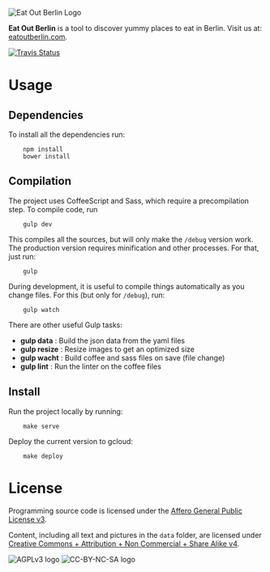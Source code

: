 
![Eat Out Berlin Logo](https://cdn.rawgit.com/kostspielig/eatout/master/style/images/eatoutb.png)

**Eat Out Berlin** is a tool to discover yummy places to eat in Berlin.
Visit us at: [eatoutberlin.com](http://www.eatoutberlin.com/).

[![Travis Status](https://travis-ci.org/kostspielig/eatout.svg?branch=new-server)](https://travis-ci.org/kostspielig/eatout)

# Usage

## Dependencies

To install all the dependencies run:
```
    npm install
    bower install
```

## Compilation

The project uses CoffeeScript and Sass, which require a precompilation
step.  To compile code, run
```
    gulp dev
```

This compiles all the sources, but will only make the `/debug` version
work. The production version requires minification and other
processes.  For that, just run:
```
    gulp
```

During development, it is useful to compile things automatically as
you change files.  For this (but only for `/debug`), run:
```
    gulp watch
```

There are other useful Gulp tasks:

* **gulp data** : Build the json data from the yaml files
* **gulp resize** : Resize images to get an optimized size
* **gulp wacht** : Build coffee and sass files on save (file change)
* **gulp lint** : Run the linter on the coffee files

## Install

Run the project locally by running:
```
    make serve
```

Deploy the current version to gcloud:
```
    make deploy
```

# License

Programming source code is licensed under the
[Affero General Public License v3](https://www.gnu.org/licenses/agpl-3.0.html).

Content, including all text and pictures in the `data` folder, are licensed under
[Creative Commons + Attribution + Non Commercial + Share Alike v4](https://creativecommons.org/licenses/by-nc-sa/4.0/).

![AGPLv3 logo](https://www.gnu.org/graphics/agplv3-155x51.png)
![CC-BY-NC-SA logo](https://i.creativecommons.org/l/by-nc-sa/4.0/88x31.png)
